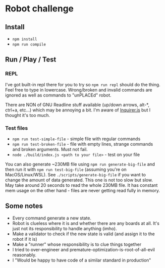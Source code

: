 # Robot challenge

## Install

- `npm install`
- `npm run compile`

## Run / Play / Test

### REPL

I've got built-in repl there for you to try so `npm run repl` should do the thing.
Feel free to type in lowercase.
Wrong/broken and invalid commands are ignored as well as commands to "unPLACEd" robot.

There are NON of GNU Readline stuff available (up/down arrows, alt-*, ctrl+a, etc...)
which may be annoying a bit. I'm aware of [Inquirer.js](https://github.com/SBoudrias/Inquirer.js) but I
thought it's too much.

### Test files
- `npm run test-simple-file` - simple file with regular commands
- `npm run test-broken-file` - file with empty lines, strange commands and broken arguments. Must not fail.
- `node ./build/index.js <path to your file>` - test on your file

You can also generate ~230MB file using `npm run generate-big-file` and then
run it with `npm run test-big-file` (assuming you're on MacOS/Linux/WSL).
See `./scripts/generate-big-file` if you want to change the amount of data generated.
This one is not too slow but slow. May take around 20 seconds to read the whole 230MB file.
It has constant mem usage on the other hand - files are never getting read fully in memory.

## Some notes

- Every command generate a new state.
- Robot is clueless where it is and whether there are any boards at all. It's just not its responsibility to handle anything (imho).
- Make a validator to check if the new state is valid (and assign it to the robot if it is)
- Make a "runner" whose responsibility is to clue things together
- I tried to over-engineer and premature-optimization-is-root-of-all-evil reasonably.
- I "Would be happy to have code of a similar standard in production"
